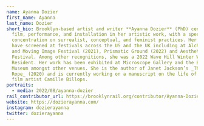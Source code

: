 ```yaml
---
name: Ayanna Dozier
first_name: Ayanna
last_name: Dozier
short_bio: Brooklyn-based artist and writer **Ayanna Dozier** (PhD) centers
  film, performance, and installation in her artistic work, with a specific
  concentration on surrealist, conceptual, and feminist practices. Her films
  have screened at festivals across the US and the UK including at Alchemy Film
  and Moving Image Festival (2021), Prismatic Ground (2022) and Aesthetica Film
  Festival. Among other recognitions, she was a 2022 Wave Hill Winter Workspace
  Resident. Her work has been exhibited at Microscope Gallery and the Block
  Museum amongst other venues. She is the author of Janet Jackson’s _The Velvet
  Rope_ (2020) and is currently working on a manuscript on the life of abstract
  film artist Camille Billops.
portraits:
  - media: 2022/08/ayanna-dozier
rail_contributor_url: https://brooklynrail.org/contributor/Ayanna-Dozier
website: https://dozierayanna.com/
instagram: dozierayanna
twitter: dozierayanna
---
```

